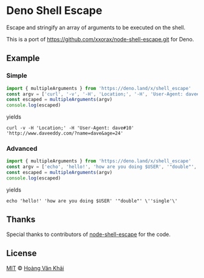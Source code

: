 # Deno Shell Escape

Escape and stringify an array of arguments to be executed on the shell.

This is a port of https://github.com/xxorax/node-shell-escape.git for Deno.

## Example

### Simple

```typescript
import { multipleArguments } from 'https://deno.land/x/shell_escape'
const argv = ['curl', '-v', '-H', 'Location;', '-H', 'User-Agent: dave#10', 'http://www.daveeddy.com/?name=dave&age=24']
const escaped = multipleArguments(argv)
console.log(escaped)
```

yields

```
curl -v -H 'Location;' -H 'User-Agent: dave#10' 'http://www.daveeddy.com/?name=dave&age=24'
```

### Advanced

```typescript
import { multipleArguments } from 'https://deno.land/x/shell_escape'
const argv = ['echo', 'hello!', 'how are you doing $USER', '"double"', "'single'"]
const escaped = multipleArguments(argv)
console.log(escaped)
```

yields

```
echo 'hello!' 'how are you doing $USER' '"double"' \''single'\'
```

## Thanks

Special thanks to contributors of [node-shell-escape](https://github.com/xxorax/node-shell-escape.git) for the code.

## License

[MIT](https://git.io/JvNkN) © [Hoàng Văn Khải](https://github.com/KSXGitHub/)
